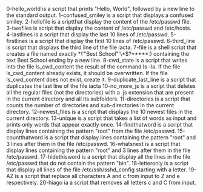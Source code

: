 0-hello_world is a script that prints "Hello, World", followed by a new line to the standard output.
1-confused_smiley is a script that displays a confused smiley.
2-hellofile is a sriptthat display the content of the /etc/passwd file.
3-twofiles is script that display the content of /etc/passwd and /etc/hosts.
4-lastlines is a script that display the last 10 lines of /etc/passwd.
5-firstlines is a script that display the first 10 lines of /etc/passwd.
6-third_line is script that displays the third line of the file iacta.
7-file is a shell script that creates a file named exactly \*\\'"Best School"\'\\*$\?\*\*\*\*\*:) containing the text Best School ending by a new line.
8-cwd_state is a script that writes into the file ls_cwd_content the result of the command ls -la. If the file ls_cwd_content already exists, it should be overwritten. If the file ls_cwd_content does not exist, create it.
9-duplicate_last_line is a script that duplicates the last line of the file iacta
10-no_more_js is a script that deletes all the regular files (not the directories) with a .js extension that are present in the current directory and all its subfolders.
11-directories is  a script that counts the number of directories and sub-directories in the current directory.
12-newest_files is a script that displays the 10 newest files in the current directory.
13-unique is a script that takes a list of words as input and prints only words that appear exactly once.
14-findthatword is a script that display lines containing the pattern "root" from the file /etc/passwd.
15-countthatword is a script that display lines containing the pattern "root" and 3 lines after them in the file /etc/passwd.
16-whatsnext is a script that display lines containing the pattern "root" and 3 lines after them in the file /etc/passwd.
17-hidethisword is a script that display all the lines in the file /etc/passwd that do not contain the pattern "bin".
18-letteronly is a script that display all lines of the file /etc/ssh/sshd_config starting with a letter.
19-AZ  is a script that replace all characters A and c from input to Z and e respectively.
20-hiago ia a script that removes all letters c and C from input.
